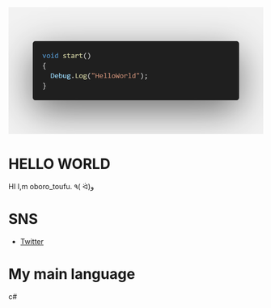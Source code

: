 ![banner](code.png)

# HELLO WORLD
HI I,m oboro_toufu.
٩( ᐛ)و

# SNS
* [Twitter]([https://twitter.com/akazdayo](https://twitter.com/Toufu_studio))



# My main language
c#
